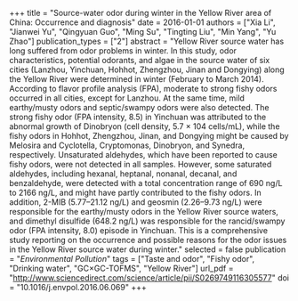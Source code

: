 +++
title = "Source-water odor during winter in the Yellow River area of China: Occurrence and diagnosis"
date = 2016-01-01
authors = ["Xia Li", "Jianwei Yu", "Qingyuan Guo", "Ming Su", "Tingting Liu", "Min Yang", "Yu Zhao"]
publication_types = ["2"]
abstract = "Yellow River source water has long suffered from odor problems in winter. In this study, odor characteristics, potential odorants, and algae in the source water of six cities (Lanzhou, Yinchuan, Hohhot, Zhengzhou, Jinan and Dongying) along the Yellow River were determined in winter (February to March 2014). According to flavor profile analysis (FPA), moderate to strong fishy odors occurred in all cities, except for Lanzhou. At the same time, mild earthy/musty odors and septic/swampy odors were also detected. The strong fishy odor (FPA intensity, 8.5) in Yinchuan was attributed to the abnormal growth of Dinobryon (cell density, 5.7 × 104 cells/mL), while the fishy odors in Hohhot, Zhengzhou, Jinan, and Dongying might be caused by Melosira and Cyclotella, Cryptomonas, Dinobryon, and Synedra, respectively. Unsaturated aldehydes, which have been reported to cause fishy odors, were not detected in all samples. However, some saturated aldehydes, including hexanal, heptanal, nonanal, decanal, and benzaldehyde, were detected with a total concentration range of 690 ng/L to 2166 ng/L, and might have partly contributed to the fishy odors. In addition, 2-MIB (5.77–21.12 ng/L) and geosmin (2.26–9.73 ng/L) were responsible for the earthy/musty odors in the Yellow River source waters, and dimethyl disulfide (648.2 ng/L) was responsible for the rancid/swampy odor (FPA intensity, 8.0) episode in Yinchuan. This is a comprehensive study reporting on the occurrence and possible reasons for the odor issues in the Yellow River source water during winter."
selected = false
publication = "*Environmental Pollution*"
tags = ["Taste and odor", "Fishy odor", "Drinking water", "GC×GC-TOFMS", "Yellow River"]
url_pdf = "http://www.sciencedirect.com/science/article/pii/S0269749116305577"
doi = "10.1016/j.envpol.2016.06.069"
+++

